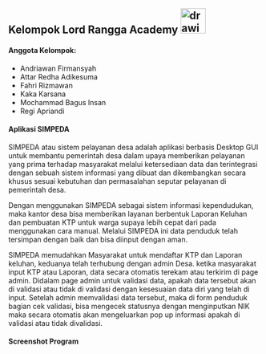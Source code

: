 ## Kelompok Lord Rangga Academy <img src="https://user-images.githubusercontent.com/69528812/128620402-99074c6a-a517-4d92-ac3f-baa1198edc21.png" alt="drawing" width="50"/>

#### Anggota Kelompok:
- Andriawan Firmansyah
- Attar Redha Adikesuma
- Fahri Rizmawan
- Kaka Karsana
- Mochammad Bagus Insan
- Regi Apriandi

#### Aplikasi SIMPEDA
SIMPEDA atau sistem pelayanan desa adalah aplikasi berbasis Desktop GUI  untuk membantu pemerintah desa dalam upaya memberikan pelayanan yang prima terhadap masyarakat melalui ketersediaan data dan terintegrasi dengan sebuah sistem informasi yang dibuat dan dikembangkan secara khusus sesuai kebutuhan dan permasalahan seputar pelayanan di pemerintah desa.

Dengan menggunakan SIMPEDA sebagai sistem informasi kependudukan, maka kantor desa bisa memberikan layanan berbentuk Laporan Keluhan  dan pembuatan KTP untuk warga supaya  lebih cepat dari pada menggunakan cara manual. Melalui SIMPEDA ini data penduduk telah tersimpan dengan baik dan bisa diinput dengan aman.
	
SIMPEDA memudahkan Masyarakat untuk mendaftar KTP dan Laporan keluhan, keduanya telah terhubung dengan admin Desa. ketika masyarakat input KTP atau Laporan, data secara otomatis terekam atau terkirim di page admin. Didalam page admin untuk validasi data, apakah data tersebut akan di validasi atau tidak di validasi dengan kesesuaian data diri yang telah di input. Setelah admin memvalidasi data tersebut, maka di form penduduk bagian cek validasi, bisa mengecek statusnya dengan menginputkan NIK maka secara otomatis akan mengeluarkan pop up informasi apakah di validasi atau tidak divalidasi.

#### Screenshot Program
